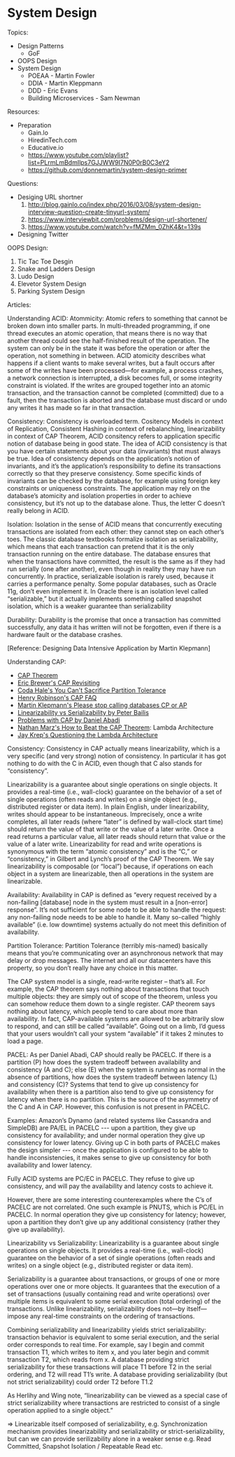 # System Design

Topics:
  - Design Patterns
    - GoF
  - OOPS Design
  - System Design
    - POEAA - Martin Fowler
    - DDIA - Martin Kleppmann
    - DDD - Eric Evans
    - Building Microservices - Sam Newman
    
 Resources:
 - Preparation
    - Gain.lo
    - HiredinTech.com
    - Educative.io 
    - https://www.youtube.com/playlist?list=PLrmLmBdmIlps7GJJWW9I7N0P0rB0C3eY2
    - https://github.com/donnemartin/system-design-primer

Questions:
- Desiging URL shortner
  1. http://blog.gainlo.co/index.php/2016/03/08/system-design-interview-question-create-tinyurl-system/
  2. https://www.interviewbit.com/problems/design-url-shortener/
  3. https://www.youtube.com/watch?v=fMZMm_0ZhK4&t=139s
- Designing Twitter

OOPS Design:
1. Tic Tac Toe Desgin
2. Snake and Ladders Design
3. Ludo Design
4. Elevetor System Design
5. Parking System Design


Articles:

Understanding ACID:
Atommicity: Atomic refers to something that cannot be broken down into smaller parts. In multi-threaded programming, if one thread executes an atomic operation, that means there is no way that another thread could see the half-finished result of the operation. The system can only be in the state it was before the operation or after the operation, not something in between.
ACID atomicity describes what happens if a client wants to make several writes, but a fault occurs after some of the writes have been processed—for example, a process crashes, a network connection is interrupted, a disk becomes full, or some integrity constraint is violated. If the writes are grouped together into an atomic transaction, and the transaction cannot be completed (committed) due to a fault, then the transaction is aborted and the database must discard or undo any writes it has made so far in that transaction.

Consistency: Consistency is overloaded term. Cositency Models in context of Replication, Consistent Hashing in context of rebalanching, linearizability in context of CAP Theorem, ACID consitency refers to application specific notion of database being in good state. The idea of ACID consistency is that you have certain statements about your data (invariants) that must always be true. Idea of consistency depends on the application’s notion of invariants, and it’s the application’s responsibility to define its transactions correctly so that they preserve consistency. Some specific kinds of invariants can be checked by the database, for example using foreign key constraints or uniqueness constraints. The application may rely on the database’s atomicity and isolation properties in order to achieve consistency, but it’s not up to the database alone. Thus, the letter C doesn’t really belong in ACID.

Isolation: Isolation in the sense of ACID means that concurrently executing transactions are isolated from each other: they cannot step on each other’s toes. The classic database textbooks formalize isolation as serializability, which means that each transaction can
pretend that it is the only transaction running on the entire database. The database ensures that when the transactions have committed, the result is the same as if they had run serially (one after another), even though in reality they may have run concurrently. In practice, serializable isolation is rarely used, because it carries a performance penalty. Some popular databases, such as Oracle 11g, don’t even implement it. In Oracle there is an isolation level called “serializable,” but it actually implements something called snapshot isolation, which is a weaker guarantee than serializability

Durability: Durability is the promise that once a transaction has committed successfully, any data it has written will not be forgotten, even if there is a hardware fault or the database crashes.

[Reference: Designing Data Intensive Application by Martin Klepmann]

Understanding CAP:
- [CAP Theorem](https://en.wikipedia.org/wiki/CAP_theorem)
- [Eric Brewer's CAP Revisiting](http://www.infoq.com/articles/cap-twelve-years-later-how-the-rules-have-changed)
- [Coda Hale's You Can't Sacrifice Partition Tolerance](http://codahale.com/you-cant-sacrifice-partition-tolerance)
- [Henry Robinson's CAP FAQ](https://github.com/henryr/cap-faq)
- [Martin Klepmann's Please stop calling databases CP or AP](https://martin.kleppmann.com/2015/05/11/please-stop-calling-databases-cp-or-ap.html)
- [Linearizability vs Serializability by Peter Bailis](http://www.bailis.org/blog/linearizability-versus-serializability)
- [Problems with CAP by Daniel Abadi](http://dbmsmusings.blogspot.com/2010/04/problems-with-cap-and-yahoos-little.html)
- [Nathan Marz's How to Beat the CAP Theorem](http://nathanmarz.com/blog/how-to-beat-the-cap-theorem.html): Lambda Architecture
- [Jay Krep's Questioning the Lambda Architecture](https://www.oreilly.com/ideas/questioning-the-lambda-architecture)

Consistency: Consistency in CAP actually means linearizability, which is a very specific (and very strong) notion of consistency. In particular it has got nothing to do with the C in ACID, even though that C also stands for “consistency”.

Linearizability is a guarantee about single operations on single objects. It provides a real-time (i.e., wall-clock) guarantee on the behavior of a set of single operations (often reads and writes) on a single object (e.g., distributed register or data item). In plain English, under linearizability, writes should appear to be instantaneous. Imprecisely, once a write completes, all later reads (where “later” is defined by wall-clock start time) should return the value of that write or the value of a later write. Once a read returns a particular value, all later reads should return that value or the value of a later write. Linearizability for read and write operations is synonymous with the term “atomic consistency” and is the “C,” or “consistency,” in Gilbert and Lynch’s proof of the CAP Theorem. We say linearizability is composable (or “local”) because, if operations on each object in a system are linearizable, then all operations in the system are linearizable.

Availability: Availability in CAP is defined as “every request received by a non-failing [database] node in the system must result in a [non-error] response”. It’s not sufficient for some node to be able to handle the request: any non-failing node needs to be able to handle it. Many so-called “highly available” (i.e. low downtime) systems actually do not meet this definition of availability.

Partition Tolerance: Partition Tolerance (terribly mis-named) basically means that you’re communicating over an asynchronous network that may delay or drop messages. The internet and all our datacenters have this property, so you don’t really have any choice in this matter. 

The CAP system model is a single, read-write register – that’s all. For example, the CAP theorem says nothing about transactions that touch multiple objects: they are simply out of scope of the theorem, unless you can somehow reduce them down to a single register. CAP theorem says nothing about latency, which people tend to care about more than availability. In fact, CAP-available systems are allowed to be arbitrarily slow to respond, and can still be called “available”. Going out on a limb, I’d guess that your users wouldn’t call your system “available” if it takes 2 minutes to load a page.

PACEL: As per Daniel Abadi, CAP should really be PACELC. If there is a partition (P) how does the system tradeoff between availability and consistency (A and C); else (E) when the system is running as normal in the absence of partitions, how does the system tradeoff between latency (L) and consistency (C)? Systems that tend to give up consistency for availability when there is a partition also tend to give up consistency for latency when there is no partition. This is the source of the asymmetry of the C and A in CAP. However, this confusion is not present in PACELC.

Examples:
Amazon’s Dynamo (and related systems like Cassandra and SimpleDB) are PA/EL in PACELC --- upon a partition, they give up consistency for availability; and under normal operation they give up consistency for lower latency. Giving up C in both parts of PACELC makes the design simpler --- once the application is configured to be able to handle inconsistencies, it makes sense to give up consistency for both availability and lower latency.

Fully ACID systems are PC/EC in PACELC. They refuse to give up consistency, and will pay the availability and latency costs to achieve it.

However, there are some interesting counterexamples where the C’s of PACELC are not correlated. One such example is PNUTS, which is PC/EL in PACELC. In normal operation they give up consistency for latency; however, upon a partition they don’t give up any additional consistency (rather they give up availability).

Linearizability vs Serializability:
Linearizability is a guarantee about single operations on single objects. It provides a real-time (i.e., wall-clock) guarantee on the behavior of a set of single operations (often reads and writes) on a single object (e.g., distributed register or data item).

Serializability is a guarantee about transactions, or groups of one or more operations over one or more objects. It guarantees that the execution of a set of transactions (usually containing read and write operations) over multiple items is equivalent to some serial execution (total ordering) of the transactions. Unlike linearizability, serializability does not—by itself—impose any real-time constraints on the ordering of transactions. 

Combining serializability and linearizability yields strict serializability: transaction behavior is equivalent to some serial execution, and the serial order corresponds to real time. For example, say I begin and commit transaction T1, which writes to item x, and you later begin and commit transaction T2, which reads from x. A database providing strict serializability for these transactions will place T1 before T2 in the serial ordering, and T2 will read T1’s write. A database providing serializability (but not strict serializability) could order T2 before T1.2

As Herlihy and Wing note, “linearizability can be viewed as a special case of strict serializability where transactions are restricted to consist of a single operation applied to a single object.”

=> Linearizable itself composed of serializability, e.g. Synchronization mechanism provides linearizability and serializability or strict-serializability, but can we can provide serilizability alone in a weaker sense e.g. Read Committed, Snapshot Isolation / Repeatable Read etc.
